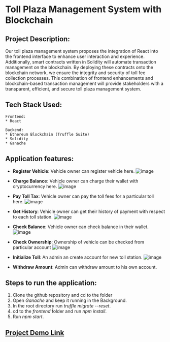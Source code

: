 # Toll Plaza Management System with Blockchain  

## Project Description:
Our toll plaza management system proposes the integration
of React into the frontend interface to enhance user interaction
and experience. Additionally, smart contracts written in
Solidity will automate transaction management on the
blockchain. By deploying these contracts onto the blockchain
network, we ensure the integrity and security of toll fee
collection processes. This combination of frontend
enhancements and blockchain-based transaction management
will provide stakeholders with a transparent, efficient, and
secure toll plaza management system.

## Tech Stack Used:

	Frontend:
	* React 

	Backend:
	* Ethereum Blockchain (Truffle Suite)
    * Solidity
    * Ganache


## Application features:  

* **Register Vehicle**: Vehicle owner can register vehicle here.
  ![image](https://github.com/Sakshee1234/TollManagementSystemBlockChain/assets/108331148/324c4997-7c85-48c7-ac34-549856fb1dd2)
* **Charge Balance**: Vehicle owner can charge their wallet with cryptocurrency here.
  ![image](https://github.com/Sakshee1234/TollManagementSystemBlockChain/assets/108331148/849e9350-6203-4315-873e-8c48363252a9)

* **Pay Toll Tax**: Vehicle owner can pay the toll fees for a particular toll here.
  ![image](https://github.com/Sakshee1234/TollManagementSystemBlockChain/assets/108331148/610c81a9-8758-411c-b33d-3a7f5ea7d0bc)

* **Get History**: Vehicle owner can get their history of payment with respect to each toll station.
  ![image](https://github.com/Sakshee1234/TollManagementSystemBlockChain/assets/108331148/d2c68b9c-3635-445c-9194-055464bfc509)

* **Check Balance**: Vehicle owner can check balance in their wallet.
  ![image](https://github.com/Sakshee1234/TollManagementSystemBlockChain/assets/108331148/b6139e4b-b7b4-48f8-8409-ef4d2d70bae0)

* **Check Ownership**: Ownership of vehicle can be checked from particular account
  ![image](https://github.com/Sakshee1234/TollManagementSystemBlockChain/assets/108331148/39affb79-43c0-47ba-9848-6c003499085c)

* **Initialize Toll**: An admin an create account for new toll station.
 ![image](https://github.com/Sakshee1234/TollManagementSystemBlockChain/assets/108331148/dd31723c-e62f-40e6-81de-aea35ae576a0)

* **Withdraw Amount**: Admin can withdraw amount to his own account.



## Steps to run the application:
1. Clone the github repository and cd to the folder 
2. Open _Ganache_ and keep it running in the Background.
3. In the root directory run _truffle migrate --reset_.
4. cd to the _frontend_ folder and run _npm install_.
6. Run _npm start_.

## [Project Demo Link](https://drive.google.com/file/d/12SrVMJsEicLjVvrTaNEzNu1916iybNGf/view)
